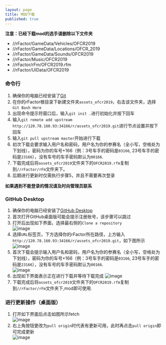 ```yaml
---
layout: page
title: MOD下载
published: true
---
```

**注意：已经下载mod的选手请删除以下文件夹**  
* //rFactor/GameData/Vehicles/OFCR2019  
* //rFactor/GameData/Locations/OFCR_2019
* //rFactor/GameData/Sounds/OFCR2019  
* //rFactor/Music/OFCR2019  
* //rFactor/rFm/OFCR2019.rfm  
* //rFactor/UIData/OFCR2019  
  
### 命令行  
1. 确保你的电脑已经安装了[Git](https://git-scm.com/downloads)  
2. 在你的rFactor根目录下新建文件夹`assets_ofcr2019`，右击该文件夹，选择`Git Bash Here`  
3. 出现命令提示符窗口后，输入`git init .`进行初始化并按下回车  
4. 输入`git remote add upstream http://120.78.160.93:34166/r/assets_ofcr2019.git`进行节点设置并按下回车  
5. 输入`git pull upstream master`开始进行下载
6. 初次下载会要求输入用户名和密码，用户名为你的参赛名（全小写，空格处为下划线），密码为你的车号+166（例：3号车手的密码是`03166`, 23号车手的密码是`23166`），没有车号的车手密码默认为`00166`.  
7. 下载完成后将`assets_ofcr2019`文件夹下的`OFCR2019.rfm`复制到`//rFactor/rFm`文件夹下。
8. 后期进行更新时仅需执行步骤5，并且不需要再次登录  

**如果遇到不能登录的情况请及时向管理员联系**  

### GitHub Desktop  
1. 确保你的电脑已经安装了[GitHub Desktop](https://desktop.github.com/)  
2. 首次打开GitHub桌面版可能会提示注册账号，该步骤可以跳过  
3. 打开后出现如下界面，选择最右侧的`Clone a repository`  
![image](https://i.ibb.co/z4vgckn/TIM-20190107235732.png) 
4. 选择`URL`标签页，下方选择你的rFactor所在路径，上方输入`http://120.78.160.93:34166/r/assets_ofcr2019.git`，如下图所示  
![image](https://i.ibb.co/ypRzR9d/TIM-20190110234844.png)  
5. 首次下载会提示输入用户名和密码，用户名为你的参赛名（全小写，空格处为下划线），密码为你的车号+166（例：3号车手的密码是`03166`, 23号车手的密码是`23166`），没有车号的车手密码默认为`00166`.  
![image](https://i.ibb.co/LtBr0Zk/TIM-20190110235108.png)
6. 出现如下界面表示正在进行下载并等待下载完成
![image](https://i.ibb.co/jk78sX3/TIM-20190108000121.png) 
7. 下载完成后将`assets_ofcr2019`文件夹下的`OFCR2019.rfm`复制到`//rFactor/rFm`文件夹下,mod即可使用.  

### 进行更新操作（桌面版）  
1. 打开如下界面后点击如图所示fetch  
![image](https://i.ibb.co/GHBQnJb/TIM-20190108000314.png)  
2. 右上角按钮更改为`pull origin`时代表有更新可用，此时再点击`pull origin`即可完成更新  
![image](https://i.ibb.co/cvwgF8t/TIM-20190108000432.png)  
